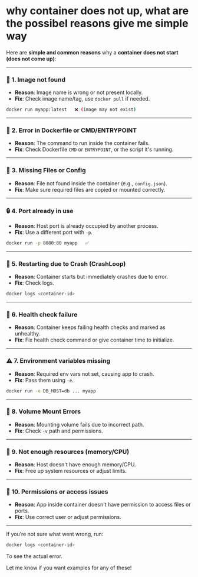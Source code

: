
# why container does not up, what are the possibel reasons give me simple way

Here are **simple and common reasons** why a **container does not start (does not come up)**:

---

### 🔧 **1. Image not found**

* **Reason**: Image name is wrong or not present locally.
* **Fix**: Check image name/tag, use `docker pull` if needed.

```bash
docker run myapp:latest   ❌ (image may not exist)
```

---

### 🐳 **2. Error in Dockerfile or CMD/ENTRYPOINT**

* **Reason**: The command to run inside the container fails.
* **Fix**: Check Dockerfile `CMD` or `ENTRYPOINT`, or the script it's running.

---

### 📁 **3. Missing Files or Config**

* **Reason**: File not found inside the container (e.g., `config.json`).
* **Fix**: Make sure required files are copied or mounted correctly.

---

### 🔒 **4. Port already in use**

* **Reason**: Host port is already occupied by another process.
* **Fix**: Use a different port with `-p`.

```bash
docker run -p 8080:80 myapp   ✅
```

---

### 🔄 **5. Restarting due to Crash (CrashLoop)**

* **Reason**: Container starts but immediately crashes due to error.
* **Fix**: Check logs.

```bash
docker logs <container-id>
```

---

### 🧪 **6. Health check failure**

* **Reason**: Container keeps failing health checks and marked as unhealthy.
* **Fix**: Fix health check command or give container time to initialize.

---

### ⚠️ **7. Environment variables missing**

* **Reason**: Required env vars not set, causing app to crash.
* **Fix**: Pass them using `-e`.

```bash
docker run -e DB_HOST=db ... myapp
```

---

### 🔄 **8. Volume Mount Errors**

* **Reason**: Mounting volume fails due to incorrect path.
* **Fix**: Check `-v` path and permissions.

---

### 🔧 **9. Not enough resources (memory/CPU)**

* **Reason**: Host doesn't have enough memory/CPU.
* **Fix**: Free up system resources or adjust limits.

---

### 📄 **10. Permissions or access issues**

* **Reason**: App inside container doesn't have permission to access files or ports.
* **Fix**: Use correct user or adjust permissions.

---

If you’re not sure what went wrong, run:

```bash
docker logs <container-id>
```

To see the actual error.

Let me know if you want examples for any of these!
